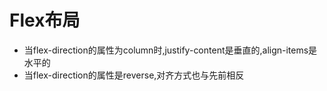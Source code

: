 
# Flex布局
- 当flex-direction的属性为column时,justify-content是垂直的,align-items是水平的
- 当flex-direction的属性是reverse,对齐方式也与先前相反